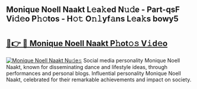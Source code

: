 ## Monique Noell Naakt L𝚎a𝚔ed N𝚞𝚍e - Part-qsF Vi𝚍𝚎o P𝚑𝚘tos - H𝚘𝚝 O𝚗𝚕yf𝚊ns L𝚎a𝚔s bowy5

# <h2><a href="http://kfelwl.oniu.top/?m=Monique+Noell+Naakt">🔗👉 🔴 Monique Noell Naakt P𝚑ot𝚘𝚜 V𝚒d𝚎o</a></h2>

[![Monique Noell Naakt Nu𝚍e𝚜](https://i.imgur.com/0qMVB7G.gif)](http://kfelwl.oniu.top/?m=Monique+Noell+Naakt)
Social media personality Monique Noell Naakt, known for disseminating dance and lifestyle ideas, through performances and personal blogs. Influential personality Monique Noell Naakt, celebrated for their remarkable achievements and impact on society.  
